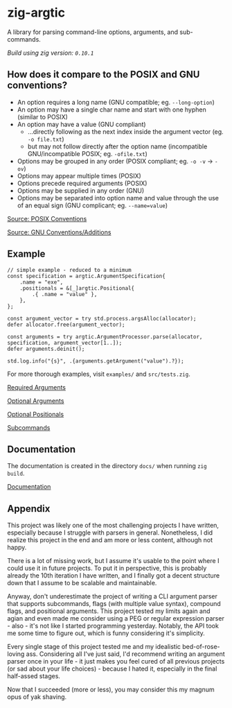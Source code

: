 # zig-argtic

A library for parsing command-line options, arguments, and sub-commands.

_Build using zig version: `0.10.1`_

## How does it compare to the POSIX and GNU conventions?

- An option requires a long name (GNU compatible; eg. `--long-option`)
- An option may have a single char name and start with one hyphen (similar to POSIX)
- An option may have a value (GNU compliant)
  - ...directly following as the next index inside the argument vector (eg. `-o file.txt`)
  - but may not follow directly after the option name (incompatible GNU/incompatible POSIX; eg. `-ofile.txt`)
- Options may be grouped in any order (POSIX compliant; eg. `-o -v` -> `-ov`)
- Options may appear multiple times (POSIX)
- Options precede required arguments (POSIX)
- Options may be supplied in any order (GNU)
- Options may be separated into option name and value through the use of an equal sign (GNU complicant; eg. `--name=value`)

[Source: POSIX Conventions](http://www.iitk.ac.in/esc101/05Aug/tutorial/essential/attributes/_posix.html)

[Source: GNU Conventions/Additions](https://www.gnu.org/software/libc/manual/html_node/Argument-Syntax.html)

## Example

```zig
// simple example - reduced to a minimum
const specification = argtic.ArgumentSpecification{
    .name = "exe",
    .positionals = &[_]argtic.Positional{
        .{ .name = "value" },
    },
};

const argument_vector = try std.process.argsAlloc(allocator);
defer allocator.free(argument_vector);

const arguments = try argtic.ArgumentProcessor.parse(allocator, specification, argument_vector[1..]);
defer arguments.deinit();

std.log.info("{s}", .{arguments.getArgument("value").?});
```

For more thorough examples, visit `examples/` and `src/tests.zig`.

[Required Arguments](https://github.com/DISTREAT/zig-argtic/blob/master/examples/positionals.zig)

[Optional Arguments](https://github.com/DISTREAT/zig-argtic/blob/master/examples/optionals.zig)

[Optional Positionals](https://github.com/DISTREAT/zig-argtic/blob/master/examples/extra_positionals.zig)

[Subcommands](https://github.com/DISTREAT/zig-argtic/blob/master/examples/subcommands.zig)

## Documentation

The documentation is created in the directory `docs/` when running `zig build`.

[Documentation](https://distreat.github.io/zig-argtic/)

## Appendix

This project was likely one of the most challenging projects I have written, especially because I struggle with parsers in general. Nonetheless, I did realize this project in the end and am more or less content, although not happy.

There is a lot of missing work, but I assume it's usable to the point where I could use it in future projects. To put it in perspective, this is probably already the 10th iteration I have written, and I finally got a decent structure down that I assume to be scalable and maintainable.

Anyway, don't underestimate the project of writing a CLI argument parser that supports subcommands, flags (with multiple value syntax), compound flags, and positional arguments. This project tested my limits again and agian and even made me consider using a PEG or regular expression parser - also - it's not like I started programming yesterday. Notably, the API took me some time to figure out, which is funny considering it's simplicity.

Every single stage of this project tested me and my idealistic bed-of-rose-loving ass. Considering all I've just said, I'd recommend writing an argument parser once in your life - it just makes you feel cured of all previous projects (or sad about your life choices) - because I hated it, especially in the final half-assed stages.

Now that I succeeded (more or less), you may consider this my magnum opus of yak shaving.

